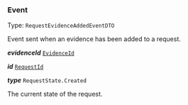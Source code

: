 

### Event

Type: `RequestEvidenceAddedEventDTO`

Event sent when an evidence has been added to a request.

  
<article>

***evidenceId*** [`EvidenceId`](/docs/dsl-evidenceid--page#dsl-evidenceid) 

</article>
<article>

***id*** [`RequestId`](#requestid) 

</article>
<article>

***type*** `RequestState.Created` 

The current state of the request.

</article>

